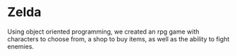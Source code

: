 # Zelda
Using object oriented programming, we created an rpg game with characters to choose from, a shop to buy items, as well as the ability to fight enemies.
